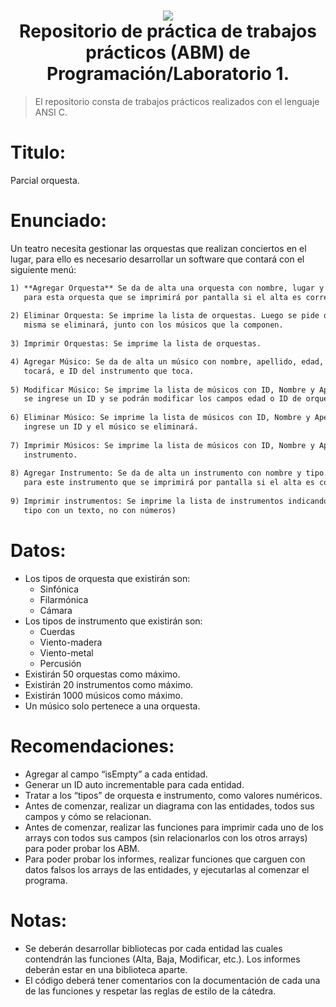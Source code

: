 <h1 align="center">
    <img src="http://utnfrae6.galeon.com/utn.jpg">
    <br/>
    Repositorio de práctica de trabajos prácticos (ABM) de Programación/Laboratorio 1.
    <br/>
</h1>

> El repositorio consta de trabajos prácticos realizados con el lenguaje ANSI C.
# Titulo:
Parcial orquesta.
# Enunciado:
Un teatro necesita gestionar las orquestas que realizan conciertos en el lugar, para ello es necesario
desarrollar un software que contará con el siguiente menú:

```md
1) **Agregar Orquesta** Se da de alta una orquesta con nombre, lugar y tipo. Se generará un ID único
   para esta orquesta que se imprimirá por pantalla si el alta es correcta.
   
2) Eliminar Orquesta: Se imprime la lista de orquestas. Luego se pide que se ingrese un ID y la
   misma se eliminará, junto con los músicos que la componen.
   
3) Imprimir Orquestas: Se imprime la lista de orquestas.

4) Agregar Músico: Se da de alta un músico con nombre, apellido, edad, ID de la orquesta en la que
   tocará, e ID del instrumento que toca.
   
5) Modificar Músico: Se imprime la lista de músicos con ID, Nombre y Apellido. Luego se pide que
   se ingrese un ID y se podrán modificar los campos edad o ID de orquesta donde toca.
   
6) Eliminar Músico: Se imprime la lista de músicos con ID, Nombre y Apellido. Luego se pide que se
   ingrese un ID y el músico se eliminará.
   
7) Imprimir Músicos: Se imprime la lista de músicos con ID, Nombre y Apellido, nombre y tipo de
   instrumento.
   
8) Agregar Instrumento: Se da de alta un instrumento con nombre y tipo. Se generará un ID único
   para este instrumento que se imprimirá por pantalla si el alta es correcta.
   
9) Imprimir instrumentos: Se imprime la lista de instrumentos indicando ID, nombre y tipo (Indicar el
   tipo con un texto, no con números)
```

# Datos:

* Los tipos de orquesta que existirán son:
    - Sinfónica
    - Filarmónica
    - Cámara
* Los tipos de instrumento que existirán son:
    - Cuerdas
    - Viento-madera
    - Viento-metal
    - Percusión
* Existirán 50 orquestas como máximo.
* Existirán 20 instrumentos como máximo.
* Existirán 1000 músicos como máximo.
* Un músico solo pertenece a una orquesta.

# Recomendaciones:
* Agregar al campo “isEmpty” a cada entidad.
* Generar un ID auto incrementable para cada entidad.
* Tratar a los “tipos” de orquesta e instrumento, como valores numéricos.
* Antes de comenzar, realizar un diagrama con las entidades, todos sus campos y cómo se
relacionan.
* Antes de comenzar, realizar las funciones para imprimir cada uno de los arrays con todos sus
campos (sin relacionarlos con los otros arrays) para poder probar los ABM.
* Para poder probar los informes, realizar funciones que carguen con datos falsos los arrays de
las entidades, y ejecutarlas al comenzar el programa.

# Notas:
* Se deberán desarrollar bibliotecas por cada entidad las cuales contendrán las funciones (Alta, Baja, Modificar, etc.).
Los informes deberán estar en una biblioteca aparte. 
* El código deberá tener comentarios con la documentación de cada una de las funciones y respetar las reglas de estilo
de la cátedra.

